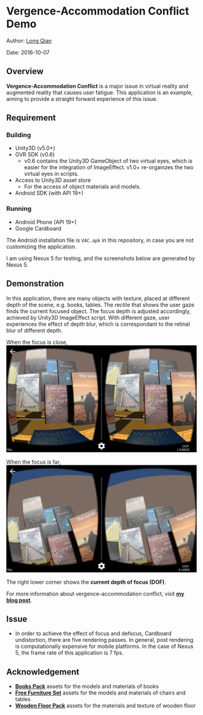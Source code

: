 Vergence-Accommodation Conflict Demo
===
Author: [Long Qian](https://longqian.me)

Date: 2016-10-07

## Overview
**Vergence-Accommodation Conflict** is a major issue in virtual reality and augmented reality that causes user fatigue. This application is an example, aiming to provide a straight forward experience of this issue.

## Requirement
### Building
* Unity3D (v5.0+)
* GVR SDK (v0.6)
	* v0.6 contains the Unity3D GameObject of two virtual eyes, which is easier for the integration of ImageEffect. v1.0+ re-organizes the two virtual eyes in scripts.
* Access to Unity3D asset store
	* For the access of object materials and models.
* Android SDK (with API 19+)

### Running
* Android Phone (API 19+)
* Google Cardboard

The Android installation file is ```VAC.apk``` in this repository, in case you are not customizing the application.

I am using Nexus 5 for testing, and the screenshots below are generated by Nexus 5.

## Demonstration
In this application, there are many objects with texture, placed at different depth of the scene, e.g. books, tables. The rectile that shows the user gaze finds the current focused object. The focus depth is adjusted accordingly, achieved by Unity3D ImageEffect script. With different gaze, user experiences the effect of depth blur, which is correspondant to the retinal blur of different depth.

When the focus is close,
![capture](capture_near.png "Screenshot of close depth of focus")

When the focus is far,
![capture](capture_far.png "Screenshot of far depth of focus")

The right lower corner shows the **current depth of focus (DOF)**.

For more information about vergence-accommodation conflict, visit **[my blog post](https://longqian.me/2016/10/05/vergence-accommodation-conflict-vac/)**.


## Issue
* In order to achieve the effect of focus and defocus, Cardboard undistortion, there are five rendering passes. In general, post rendering is computationally expensive for mobile platforms. In the case of Nexus 5, the frame rate of this application is 7 fps.


## Acknowledgement
* **[Books Pack](https://www.assetstore.unity3d.com/en/#!/content/5484)** assets for the models and materials of books
* **[Free Furniture Set](https://www.assetstore.unity3d.com/en/#!/content/26678)** assets for the models and materials of chairs and tables
* **[Wooden Floor Pack](https://www.assetstore.unity3d.com/en/#!/content/31492)** assets for the materials and texture of wooden floor



